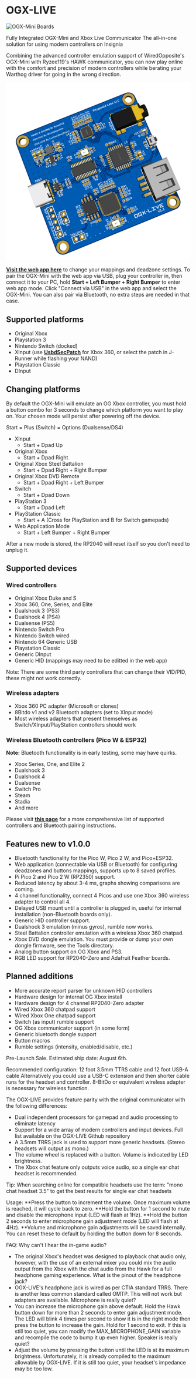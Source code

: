 # OGX-LIVE
![OGX-Mini Boards](images/20250701_232110.jpg "OGX-LIVE Shell") 

Fully Integrated OGX-Mini and Xbox Live Communicator
The all-in-one solution for using modern controllers on Insignia

Combining the advanced controller emulation support of WiredOpposite's OGX-Mini with Ryzee119's HAWK communicator, you can now play online with the comfort and precision of modern controllers while berating your Warthog driver for going in the wrong direction.

![PCB Layout](images/3D_PCB1_2025-07-02.png "PCB Layout") 

[**Visit the web app here**](https://wiredopposite.github.io/OGX-Mini-WebApp/) to change your mappings and deadzone settings. To pair the OGX-Mini with the web app via USB, plug your controller in, then connect it to your PC, hold **Start + Left Bumper + Right Bumper** to enter web app mode. Click "Connect via USB" in the web app and select the OGX-Mini. You can also pair via Bluetooth, no extra steps are needed in that case. 

## Supported platforms
- Original Xbox
- Playstation 3
- Nintendo Switch (docked)
- XInput (use [**UsbdSecPatch**](https://github.com/InvoxiPlayGames/UsbdSecPatch) for Xbox 360, or select the patch in J-Runner while flashing your NAND)
- Playstation Classic
- DInput

## Changing platforms
By default the OGX-Mini will emulate an OG Xbox controller, you must hold a button combo for 3 seconds to change which platform you want to play on. Your chosen mode will persist after powering off the device. 

Start = Plus (Switch) = Options (Dualsense/DS4)

- XInput
    - Start + Dpad Up 
- Original Xbox
    - Start + Dpad Right
- Original Xbox Steel Battalion
    - Start + Dpad Right + Right Bumper
- Original Xbox DVD Remote
    - Start + Dpad Right + Left Bumper
- Switch
    - Start + Dpad Down
- PlayStation 3
    - Start + Dpad Left
- PlayStation Classic
    - Start + A (Cross for PlayStation and B for Switch gamepads)
- Web Application Mode
    - Start + Left Bumper + Right Bumper

After a new mode is stored, the RP2040 will reset itself so you don't need to unplug it.

## Supported devices
### Wired controllers
- Original Xbox Duke and S
- Xbox 360, One, Series, and Elite
- Dualshock 3 (PS3)
- Dualshock 4 (PS4)
- Dualsense (PS5)
- Nintendo Switch Pro
- Nintendo Switch wired
- Nintendo 64 Generic USB
- Playstation Classic
- Generic DInput
- Generic HID (mappings may need to be editted in the web app)

Note: There are some third party controllers that can change their VID/PID, these might not work correctly.

### Wireless adapters
- Xbox 360 PC adapter (Microsoft or clones)
- 8Bitdo v1 and v2 Bluetooth adapters (set to XInput mode)
- Most wireless adapters that present themselves as Switch/XInput/PlayStation controllers should work

### Wireless Bluetooth controllers (Pico W & ESP32)
**Note:** Bluetooth functionality is in early testing, some may have quirks.
- Xbox Series, One, and Elite 2
- Dualshock 3
- Dualshock 4
- Dualsense
- Switch Pro
- Steam
- Stadia
- And more

Please visit [**this page**](https://bluepad32.readthedocs.io/en/latest/supported_gamepads/) for a more comprehensive list of supported controllers and Bluetooth pairing instructions.

## Features new to v1.0.0
- Bluetooth functionality for the Pico W, Pico 2 W, and Pico+ESP32.
- Web application (connectable via USB or Bluetooth) for configuring deadzones and buttons mappings, supports up to 8 saved profiles.
- Pi Pico 2 and Pico 2 W (RP2350) support.
- Reduced latency by about 3-4 ms, graphs showing comparisons are coming.
- 4 channel functionality, connect 4 Picos and use one Xbox 360 wireless adapter to control all 4.
- Delayed USB mount until a controller is plugged in, useful for internal installation (non-Bluetooth boards only). 
- Generic HID controller support.
- Dualshock 3 emulation (minus gyros), rumble now works.
- Steel Battalion controller emulation with a wireless Xbox 360 chatpad.
- Xbox DVD dongle emulation. You must provide or dump your own dongle firmware, see the Tools directory.
- Analog button support on OG Xbox and PS3.
- RGB LED support for RP2040-Zero and Adafruit Feather boards.

## Planned additions
- More accurate report parser for unknown HID controllers
- Hardware design for internal OG Xbox install
- Hardware design for 4 channel RP2040-Zero adapter
- Wired Xbox 360 chatpad support
- Wired Xbox One chatpad support
- Switch (as input) rumble support
- OG Xbox communicator support (in some form)
- Generic bluetooth dongle support
- Button macros
- Rumble settings (intensity, enabled/disable, etc.)

Pre-Launch Sale. Estimated ship date: August 6th. 

Recommended configuration: 12 foot 3.5mm TTRS cable and 12 foot USB-A cable
Alternatively you could use a USB-C extension and then shorter cable runs for the headset and controller.
8-BitDo or equivalent wireless adapter is necessary for wireless function. 

The OGX-LIVE provides feature parity with the original communicator with the following differences:
- Dual independent processors for gamepad and audio processing to eliminate latency
- Support for a wide array of modern controllers and input devices. Full list available on the OGX-LIVE Github repository
- A 3.5mm TRRS jack is used to support more generic headsets. (Stereo headsets will output as mono.)
- The volume wheel is replaced with a button. Volume is indicated by LED brightness.
- The Xbox chat feature only outputs voice audio, so a single ear chat headset is recommended.

Tip: When searching online for compatible headsets use the term: "mono chat headset 3.5" to get the best results for single ear chat headsets

Usage:
**Press the button to increment the volume. Once maximum volume is reached, it will cycle back to zero.
**Hold the button for 1 second to mute and disable the microphone input (LED will flash at 1Hz).
**Hold the button 2 seconds to enter microphone gain adjustment mode (LED will flash at 4Hz).
**Volume and microphone gain adjustments will be saved internally. You can reset these to default by holding the button down for 8 seconds.

FAQ:
Why can't I hear the in-game audio? 
- The original Xbox's headset was designed to playback chat audio only, however, with the use of an external mixer you could mix the audio output from the Xbox with the chat audio from the Hawk for a full headphone gaming experience. 
What is the pinout of the headphone jack?
- OGX-LIVE's headphone jack is wired as per CTIA standard TRRS. There is another less common standard called OMTP. This will not work but adapters are available.
Microphone is really quiet?
- You can increase the microphone gain above default. Hold the Hawk button down for more than 2 seconds to enter gain adjustment mode. The LED will blink 4 times per second to show it is in the right mode then press the button to increase the gain. Hold for 1 second to exit. If this is still too quiet, you can modify the MAX_MICROPHONE_GAIN variable and recompile the code to bump it up even higher.
Speaker is really quiet?
- Adjust the volume by pressing the button until the LED is at its maximum brightness. Unfortunately, it is already compiled to the maximum allowable by OGX-LIVE. If it is still too quiet, your headset's impedance may be too low.
